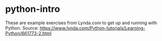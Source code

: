 # python-intro

These are example exercises from Lynda.com to get up and running with Python. Source: https://www.lynda.com/Python-tutorials/Learning-Python/661773-2.html
